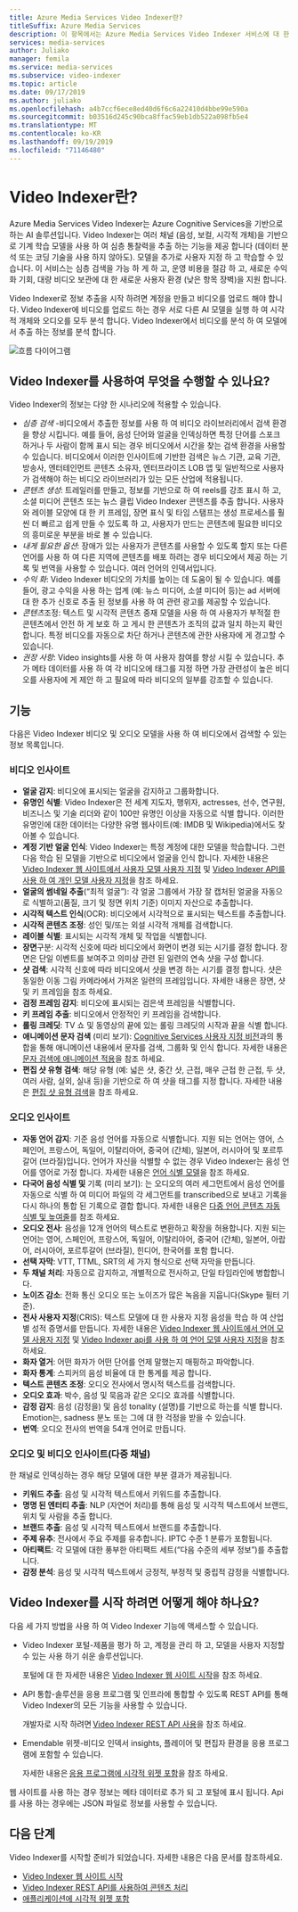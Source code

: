 ```yaml
---
title: Azure Media Services Video Indexer란?
titleSuffix: Azure Media Services
description: 이 항목에서는 Azure Media Services Video Indexer 서비스에 대 한 개요를 제공 합니다.
services: media-services
author: Juliako
manager: femila
ms.service: media-services
ms.subservice: video-indexer
ms.topic: article
ms.date: 09/17/2019
ms.author: juliako
ms.openlocfilehash: a4b7ccf6ece8ed40d6f6c6a22410d4bbe99e590a
ms.sourcegitcommit: b03516d245c90bca8ffac59eb1db522a098fb5e4
ms.translationtype: MT
ms.contentlocale: ko-KR
ms.lasthandoff: 09/19/2019
ms.locfileid: "71146480"
---
```

# <a name="what-is-video-indexer"></a>Video Indexer란?

Azure Media Services Video Indexer는 Azure Cognitive Services을 기반으로 하는 AI 솔루션입니다. Video Indexer는 여러 채널 (음성, 보컬, 시각적 개체)을 기반으로 기계 학습 모델을 사용 하 여 심층 통찰력을 추출 하는 기능을 제공 합니다 (데이터 분석 또는 코딩 기술을 사용 하지 않아도). 모델을 추가로 사용자 지정 하 고 학습할 수 있습니다. 이 서비스는 심층 검색을 가능 하 게 하 고, 운영 비용을 절감 하 고, 새로운 수익 화 기회, 대량 비디오 보관에 대 한 새로운 사용자 환경 (낮은 항목 장벽)을 지원 합니다. 

Video Indexer로 정보 추출을 시작 하려면 계정을 만들고 비디오를 업로드 해야 합니다. Video Indexer에 비디오를 업로드 하는 경우 서로 다른 AI 모델을 실행 하 여 시각적 개체와 오디오를 모두 분석 합니다. Video Indexer에서 비디오를 분석 하 여 모델에서 추출 하는 정보를 분석 합니다.

![흐름 다이어그램](./media/video-indexer-overview/model-chart.png)

## <a name="what-can-i-do-with-video-indexer"></a>Video Indexer를 사용하여 무엇을 수행할 수 있나요?

Video Indexer의 정보는 다양 한 시나리오에 적용할 수 있습니다.

* *심층 검색* -비디오에서 추출한 정보를 사용 하 여 비디오 라이브러리에서 검색 환경을 향상 시킵니다. 예를 들어, 음성 단어와 얼굴을 인덱싱하면 특정 단어를 스포크 하거나 두 사람이 함께 표시 되는 경우 비디오에서 시간을 찾는 검색 환경을 사용할 수 있습니다. 비디오에서 이러한 인사이트에 기반한 검색은 뉴스 기관, 교육 기관, 방송사, 엔터테인먼트 콘텐츠 소유자, 엔터프라이즈 LOB 앱 및 일반적으로 사용자가 검색해야 하는 비디오 라이브러리가 있는 모든 산업에 적용됩니다.
* *콘텐츠 생성*: 트레일러를 만들고, 정보를 기반으로 하 여 reels를 강조 표시 하 고, 소셜 미디어 콘텐츠 또는 뉴스 클립 Video Indexer 콘텐츠를 추출 합니다. 사용자와 레이블 모양에 대 한 키 프레임, 장면 표식 및 타임 스탬프는 생성 프로세스를 훨씬 더 빠르고 쉽게 만들 수 있도록 하 고, 사용자가 만드는 콘텐츠에 필요한 비디오의 흥미로운 부분을 바로 볼 수 있습니다.
* *내게 필요한 옵션*: 장애가 있는 사용자가 콘텐츠를 사용할 수 있도록 할지 또는 다른 언어를 사용 하 여 다른 지역에 콘텐츠를 배포 하려는 경우 비디오에서 제공 하는 기록 및 번역을 사용할 수 있습니다. 여러 언어의 인덱서입니다.
* *수익 화*: Video Indexer 비디오의 가치를 높이는 데 도움이 될 수 있습니다. 예를 들어, 광고 수익을 사용 하는 업계 (예: 뉴스 미디어, 소셜 미디어 등)는 ad 서버에 대 한 추가 신호로 추출 된 정보를 사용 하 여 관련 광고를 제공할 수 있습니다.
* *콘텐츠*조정: 텍스트 및 시각적 콘텐츠 중재 모델을 사용 하 여 사용자가 부적절 한 콘텐츠에서 안전 하 게 보호 하 고 게시 한 콘텐츠가 조직의 값과 일치 하는지 확인 합니다. 특정 비디오를 자동으로 차단 하거나 콘텐츠에 관한 사용자에 게 경고할 수 있습니다. 
* *권장 사항*: Video insights를 사용 하 여 사용자 참여를 향상 시킬 수 있습니다. 추가 메타 데이터를 사용 하 여 각 비디오에 태그를 지정 하면 가장 관련성이 높은 비디오를 사용자에 게 제안 하 고 필요에 따라 비디오의 일부를 강조할 수 있습니다. 

## <a name="features"></a>기능

다음은 Video Indexer 비디오 및 오디오 모델을 사용 하 여 비디오에서 검색할 수 있는 정보 목록입니다.

### <a name="video-insights"></a>비디오 인사이트

* **얼굴 감지**: 비디오에 표시되는 얼굴을 감지하고 그룹화합니다.
* **유명인 식별**: Video Indexer은 전 세계 지도자, 행위자, actresses, 선수, 연구원, 비즈니스 및 기술 리더와 같이 100만 유명인 이상을 자동으로 식별 합니다. 이러한 유명인에 대한 데이터는 다양한 유명 웹사이트(예: IMDB 및 Wikipedia)에서도 찾아볼 수 있습니다.
* **계정 기반 얼굴 인식**: Video Indexer는 특정 계정에 대한 모델을 학습합니다. 그런 다음 학습 된 모델을 기반으로 비디오에서 얼굴을 인식 합니다. 자세한 내용은 [Video Indexer 웹 사이트에서 사용자 모델 사용자 지정](customize-person-model-with-website.md) 및 [Video Indexer API를 사용 하 여 개인 모델 사용자 지정](customize-person-model-with-api.md)을 참조 하세요.
* **얼굴의 썸네일 추출**(“최적 얼굴”): 각 얼굴 그룹에서 가장 잘 캡처된 얼굴을 자동으로 식별하고(품질, 크기 및 정면 위치 기준) 이미지 자산으로 추출합니다.
* **시각적 텍스트 인식**(OCR): 비디오에서 시각적으로 표시되는 텍스트를 추출합니다.
* **시각적 콘텐츠 조정**: 성인 및/또는 외설 시각적 개체를 검색합니다.
* **레이블 식별**: 표시되는 시각적 개체 및 작업을 식별합니다.
* **장면**구분: 시각적 신호에 따라 비디오에서 화면이 변경 되는 시기를 결정 합니다. 장면은 단일 이벤트를 보여주고 의미상 관련 된 일련의 연속 샷을 구성 합니다.
* **샷 검색**: 시각적 신호에 따라 비디오에서 샷을 변경 하는 시기를 결정 합니다. 샷은 동일한 이동 그림 카메라에서 가져온 일련의 프레임입니다. 자세한 내용은 장면, 샷 및 키 프레임을 참조 하세요.
* **검정 프레임 감지**: 비디오에 표시되는 검은색 프레임을 식별합니다.
* **키 프레임 추출**: 비디오에서 안정적인 키 프레임을 검색합니다.
* **롤링 크레딧**: TV 쇼 및 동영상의 끝에 있는 롤링 크레딧의 시작과 끝을 식별 합니다.
* **애니메이션 문자 검색** (미리 보기): [Cognitive Services 사용자 지정 비전](https://azure.microsoft.com/services/cognitive-services/custom-vision-service/)과의 통합을 통해 애니메이션 내용에서 문자를 검색, 그룹화 및 인식 합니다. 자세한 내용은 [문자 검색에 애니메이션 적용](animated-characters-recognition.md)을 참조 하세요.
* **편집 샷 유형 검색**: 해당 유형 (예: 넓은 샷, 중간 샷, 근접, 매우 근접 한 근접, 두 샷, 여러 사람, 실외, 실내 등)을 기반으로 하 여 샷을 태그를 지정 합니다. 자세한 내용은 [편집 샷 유형 검색](scenes-shots-keyframes.md#editorial-shot-type-detection)을 참조 하세요.

### <a name="audio-insights"></a>오디오 인사이트

* **자동 언어 감지**: 기준 음성 언어를 자동으로 식별합니다. 지원 되는 언어는 영어, 스페인어, 프랑스어, 독일어, 이탈리아어, 중국어 (간체), 일본어, 러시아어 및 포르투갈어 (브라질)입니다. 언어가 자신을 식별할 수 없는 경우 Video Indexer는 음성 언어를 영어로 가정 합니다. 자세한 내용은 [언어 식별 모델](language-identification-model.md)을 참조 하세요.
* **다국어 음성 식별 및** 기록 (미리 보기): 는 오디오의 여러 세그먼트에서 음성 언어를 자동으로 식별 하 여 미디어 파일의 각 세그먼트를 transcribed으로 보내고 기록을 다시 하나의 통합 된 기록으로 결합 합니다. 자세한 내용은 [다중 언어 콘텐츠 자동 식별 및 높여줄](multi-language-identification-transcription.md)를 참조 하세요.
* **오디오 전사**: 음성을 12개 언어의 텍스트로 변환하고 확장을 허용합니다. 지원 되는 언어는 영어, 스페인어, 프랑스어, 독일어, 이탈리아어, 중국어 (간체), 일본어, 아랍어, 러시아어, 포르투갈어 (브라질), 힌디어, 한국어를 포함 합니다.
* **선택 자막**: VTT, TTML, SRT의 세 가지 형식으로 선택 자막을 만듭니다.
* **두 채널 처리**: 자동으로 감지하고, 개별적으로 전사하고, 단일 타임라인에 병합합니다.
* **노이즈 감소**: 전화 통신 오디오 또는 노이즈가 많은 녹음을 지웁니다(Skype 필터 기준).
* **전사 사용자 지정**(CRIS): 텍스트 모델에 대 한 사용자 지정 음성을 학습 하 여 산업별 성적 증명서를 만듭니다. 자세한 내용은 [Video Indexer 웹 사이트에서 언어 모델 사용자 지정](customize-language-model-with-website.md) 및 [Video Indexer api를 사용 하 여 언어 모델 사용자 지정](customize-language-model-with-api.md)을 참조 하세요.
* **화자 열거**: 어떤 화자가 어떤 단어를 언제 말했는지 매핑하고 파악합니다.
* **화자 통계**: 스피커의 음성 비율에 대 한 통계를 제공 합니다.
* **텍스트 콘텐츠 조정**: 오디오 전사에서 명시적 텍스트를 검색합니다.
* **오디오 효과**: 박수, 음성 및 묵음과 같은 오디오 효과를 식별합니다.
* **감정 감지**: 음성 (감정을) 및 음성 tonality (설명)를 기반으로 하는를 식별 합니다. Emotion는, sadness 분노 또는 그에 대 한 걱정을 받을 수 있습니다.
* **번역**: 오디오 전사의 번역을 54개 언어로 만듭니다.

### <a name="audio-and-video-insights-multi-channels"></a>오디오 및 비디오 인사이트(다중 채널)

한 채널로 인덱싱하는 경우 해당 모델에 대한 부분 결과가 제공됩니다.

* **키워드 추출**: 음성 및 시각적 텍스트에서 키워드를 추출합니다.
* **명명 된 엔터티 추출**: NLP (자연어 처리)를 통해 음성 및 시각적 텍스트에서 브랜드, 위치 및 사람을 추출 합니다.
* **브랜드 추출**: 음성 및 시각적 텍스트에서 브랜드를 추출합니다.
* **주제 유추**: 전사에서 주요 주제를 유추합니다. IPTC 수준 1 분류가 포함됩니다.
* **아티팩트**: 각 모델에 대한 풍부한 아티팩트 세트(“다음 수준의 세부 정보”)를 추출합니다.
* **감정 분석**: 음성 및 시각적 텍스트에서 긍정적, 부정적 및 중립적 감정을 식별합니다.

## <a name="how-can-i-get-started-with-video-indexer"></a>Video Indexer를 시작 하려면 어떻게 해야 하나요?

다음 세 가지 방법을 사용 하 여 Video Indexer 기능에 액세스할 수 있습니다. 

* Video Indexer 포털-제품을 평가 하 고, 계정을 관리 하 고, 모델을 사용자 지정할 수 있는 사용 하기 쉬운 솔루션입니다. 

    포털에 대 한 자세한 내용은 [Video Indexer 웹 사이트 시작](video-indexer-get-started.md)을 참조 하세요.  
* API 통합-솔루션을 응용 프로그램 및 인프라에 통합할 수 있도록 REST API를 통해 Video Indexer의 모든 기능을 사용할 수 있습니다. 

    개발자로 시작 하려면 [Video Indexer REST API 사용](video-indexer-use-apis.md)을 참조 하세요. 
* Emendable 위젯-비디오 인덱서 insights, 플레이어 및 편집자 환경을 응용 프로그램에 포함할 수 있습니다. 

    자세한 내용은 [응용 프로그램에 시각적 위젯 포함](video-indexer-embed-widgets.md)을 참조 하세요. 

웹 사이트를 사용 하는 경우 정보는 메타 데이터로 추가 되 고 포털에 표시 됩니다. Api를 사용 하는 경우에는 JSON 파일로 정보를 사용할 수 있습니다. 

## <a name="next-steps"></a>다음 단계

Video Indexer를 시작할 준비가 되었습니다. 자세한 내용은 다음 문서를 참조하세요.

- [Video Indexer 웹 사이트 시작](video-indexer-get-started.md)
- [Video Indexer REST API를 사용하여 콘텐츠 처리](video-indexer-use-apis.md)
- [애플리케이션에 시각적 위젯 포함](video-indexer-embed-widgets.md)
